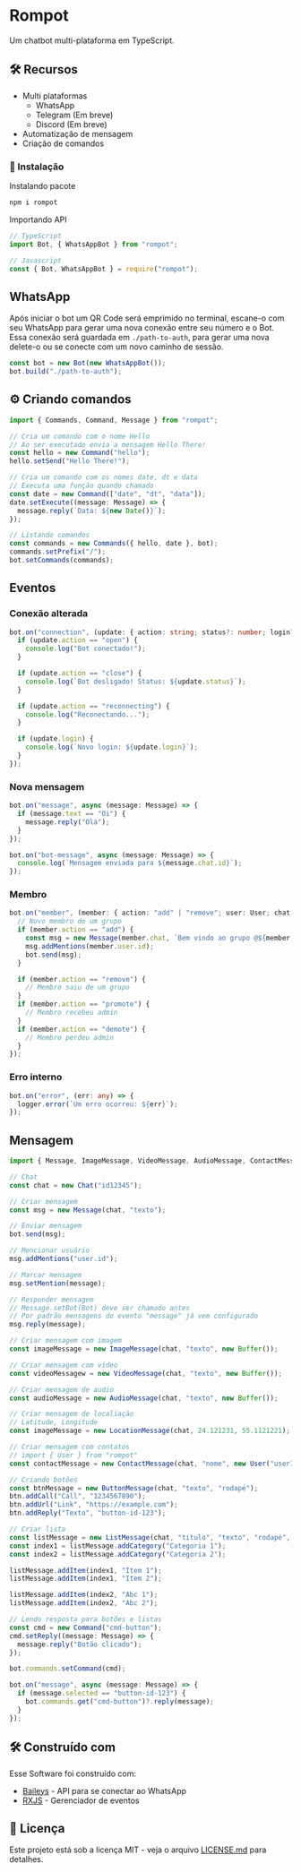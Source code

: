 # Rompot

Um chatbot multi-plataforma em TypeScript.

## 🛠 Recursos

- Multi plataformas
  - WhatsApp
  - Telegram (Em breve)
  - Discord (Em breve)
- Automatização de mensagem
- Criação de comandos

### 🔧 Instalação

Instalando pacote

```sh
npm i rompot
```

Importando API

```ts
// TypeScript
import Bot, { WhatsAppBot } from "rompot";

// Javascript
const { Bot, WhatsAppBot } = require("rompot");
```

## WhatsApp

Após iniciar o bot um QR Code será emprimido no terminal, escane-o com seu WhatsApp para gerar uma nova conexão entre seu número e o Bot. Essa conexão será guardada em `./path-to-auth`, para gerar uma nova delete-o ou se conecte com um novo caminho de sessão.

```ts
const bot = new Bot(new WhatsAppBot());
bot.build("./path-to-auth");
```

## ⚙️ Criando comandos

```ts
import { Commands, Command, Message } from "rompot";

// Cria um comando com o nome Hello
// Ao ser executado envia a mensagem Hello There!
const hello = new Command("hello");
hello.setSend("Hello There!");

// Cria um comando com os nomes date, dt e data
// Executa uma função quando chamado
const date = new Command(["date", "dt", "data"]);
date.setExecute((message: Message) => {
  message.reply(`Data: ${new Date()}`);
});

// Listando comandos
const commands = new Commands({ hello, date }, bot);
commands.setPrefix("/");
bot.setCommands(commands);
```

## Eventos

### Conexão alterada

```ts
bot.on("connection", (update: { action: string; status?: number; login?: any }) => {
  if (update.action == "open") {
    console.log("Bot conectado!");
  }

  if (update.action == "close") {
    console.log(`Bot desligado! Status: ${update.status}`);
  }

  if (update.action == "reconnecting") {
    console.log("Reconectando...");
  }

  if (update.login) {
    console.log(`Novo login: ${update.login}`);
  }
});
```

### Nova mensagem

```ts
bot.on("message", async (message: Message) => {
  if (message.text == "Oi") {
    message.reply("Olá");
  }
});

bot.on("bot-message", async (message: Message) => {
  console.log(`Mensagem enviada para ${message.chat.id}`);
});
```

### Membro

```ts
bot.on("member", (member: { action: "add" | "remove"; user: User; chat: Chat }) => {
  // Novo membro de um grupo
  if (member.action == "add") {
    const msg = new Message(member.chat, `Bem vindo ao grupo @${member.user.phone}`);
    msg.addMentions(member.user.id);
    bot.send(msg);
  }

  if (member.action == "remove") {
    // Membro saiu de um grupo
  }
  if (member.action == "promote") {
    // Membro recebeu admin
  }
  if (member.action == "demote") {
    // Membro perdeu admin
  }
});
```

### Erro interno

```ts
bot.on("error", (err: any) => {
  logger.error(`Um erro ocorreu: ${err}`);
});
```

## Mensagem

```ts
import { Message, ImageMessage, VideoMessage, AudioMessage, ContactMessage, ButtonMessage, ListMessage } from "rompot";

// Chat
const chat = new Chat("id12345");

// Criar mensagem
const msg = new Message(chat, "texto");

// Enviar mensagem
bot.send(msg);

// Mencionar usuário
msg.addMentions("user.id");

// Marcar mensagem
msg.setMention(message);

// Responder mensagem
// Message.setBot(Bot) deve ser chamado antes
// Por padrão mensagens do evento "message" já vem configurado
msg.reply(message);

// Criar mensagem com imagem
const imageMessage = new ImageMessage(chat, "texto", new Buffer());

// Criar mensagem com video
const videoMessagew = new VideoMessage(chat, "texto", new Buffer());

// Criar mensagem de audio
const audioMessage = new AudioMessage(chat, "texto", new Buffer());

// Criar mensagem de localiação
// Latitude, Longitude
const imageMessage = new LocationMessage(chat, 24.121231, 55.1121221);

// Criar mensagem com contatos
// import { User } from "rompot"
const contactMessage = new ContactMessage(chat, "nome", new User("userID | phone", "nome", "5599123464"));

// Criando botões
const btnMessage = new ButtonMessage(chat, "texto", "rodapé");
btn.addCall("Call", "1234567890");
btn.addUrl("Link", "https://example.com");
btn.addReply("Texto", "button-id-123");

// Criar lista
const listMessage = new ListMessage(chat, "titulo", "texto", "rodapé", "botão");
const index1 = listMessage.addCategory("Categoria 1");
const index2 = listMessage.addCategory("Categoria 2");

listMessage.addItem(index1, "Item 1");
listMessage.addItem(index1, "Item 2");

listMessage.addItem(index2, "Abc 1");
listMessage.addItem(index2, "Abc 2");

// Lendo resposta para botões e listas
const cmd = new Command("cmd-button");
cmd.setReply((message: Message) => {
  message.reply("Botão clicado");
});

bot.commands.setCommand(cmd);

bot.on("message", async (message: Message) => {
  if (message.selected == "button-id-123") {
    bot.commands.get("cmd-button")?.reply(message);
  }
});
```

## 🛠️ Construído com

Esse Software foi construído com:

- [Baileys](https://github.com/adiwajshing/Baileys) - API para se conectar ao WhatsApp
- [RXJS](https://rxjs.dev/) - Gerenciador de eventos

## 📄 Licença

Este projeto está sob a licença MIT - veja o arquivo [LICENSE.md](https://github.com/laxeder/multi-bot/LICENSE) para detalhes.
